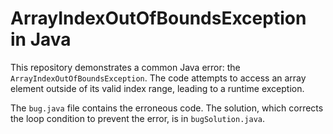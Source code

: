 # ArrayIndexOutOfBoundsException in Java
This repository demonstrates a common Java error: the `ArrayIndexOutOfBoundsException`. The code attempts to access an array element outside of its valid index range, leading to a runtime exception.

The `bug.java` file contains the erroneous code. The solution, which corrects the loop condition to prevent the error, is in `bugSolution.java`.